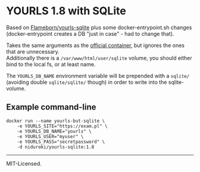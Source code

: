 # YOURLS 1.8 with SQLite

Based on [Flameborn/yourls-sqlite](https://github.com/Flameborn/yourls-sqlite) plus some docker-entrypoint.sh changes (docker-entrypoint creates a DB "just in case" - had to change that).

Takes the same arguments as the [official container](https://hub.docker.com/_/yourls), but ignores the ones that are unnecessary.  
Additionally there is a `/var/www/html/user/sqlite` volume, you should either bind to the local fs, or at least name.

The `YOURLS_DB_NAME` environment variable will be prepended with a `sqlite/` (avoiding double `sqlite/sqlite/` though) in order to write into the sqlite-volume.

## Example command-line

```
docker run --name yourls-but-sqlite \
    -e YOURLS_SITE="https://exam.pl" \
    -e YOURLS_DB_NAME="yourls" \
    -e YOURLS_USER="myuser" \
    -e YOURLS_PASS="secretpassword" \
    -d niduroki/yourls-sqlite:1.8
```

---

MIT-Licensed.
